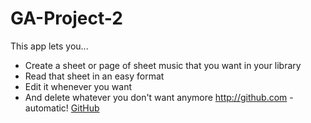 # GA-Project-2

This app lets you...
* Create a sheet or page of sheet music that you want in your library
* Read that sheet in an easy format
* Edit it whenever you want
* And delete whatever you don't want anymore
http://github.com - automatic!
[GitHub](http://github.com)
